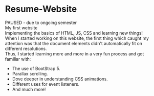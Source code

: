 # Resume-Website
PAUSED - due to ongoing semester<br/>
My first website<br/>
Implementing the basics of HTML, JS, CSS and learning new things!<br/>
When I started working on this website, the first thing which caught my attention was that the document elements didn't automatically fit on different resolutions.<br/>
Thus, I started learning more and more in a very fun process and got familiar with:
- The use of BootStrap 5.
- Parallax scrolling.
- Dove deeper in understanding CSS animations.
- Different uses for event listeners.
- And much more!
